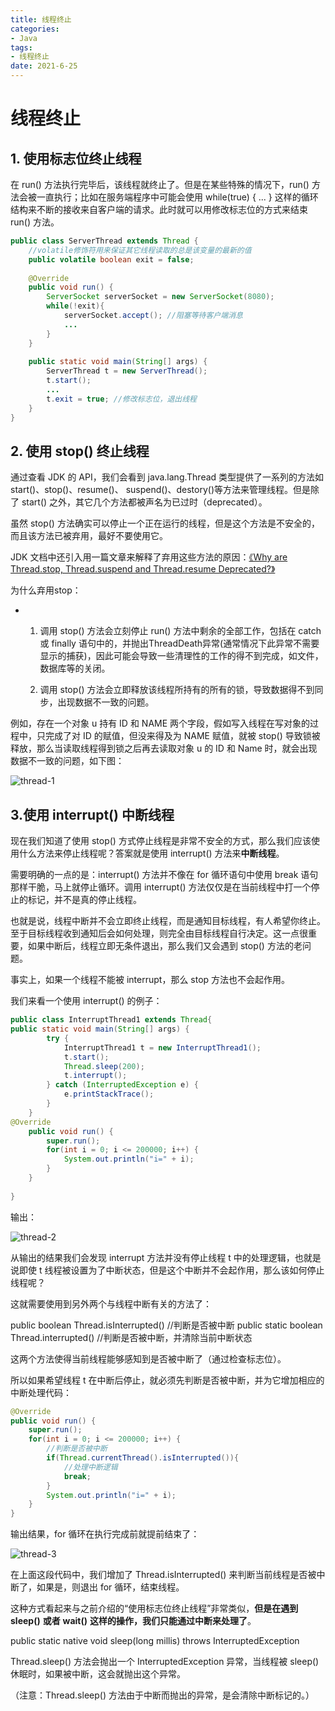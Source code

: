 ```yaml
---
title: 线程终止
categories:
- Java
tags:
- 线程终止
date: 2021-6-25
---
```




# 线程终止

## 1. 使用标志位终止线程

在 run() 方法执行完毕后，该线程就终止了。但是在某些特殊的情况下，run() 方法会被一直执行；比如在服务端程序中可能会使用 while(true) { ... } 这样的循环结构来不断的接收来自客户端的请求。此时就可以用修改标志位的方式来结束 run() 方法。

```java
public class ServerThread extends Thread {
    //volatile修饰符用来保证其它线程读取的总是该变量的最新的值
    public volatile boolean exit = false; 
    
    @Override
    public void run() {
        ServerSocket serverSocket = new ServerSocket(8080);
        while(!exit){
            serverSocket.accept(); //阻塞等待客户端消息
            ...
        }
    }
    
    public static void main(String[] args) {
        ServerThread t = new ServerThread();
        t.start();
        ...
        t.exit = true; //修改标志位，退出线程
    }
}
```

## 2. 使用 stop() 终止线程

通过查看 JDK 的 API，我们会看到 java.lang.Thread 类型提供了一系列的方法如 start()、stop()、resume()、 suspend()、destory()等方法来管理线程。但是除了 start() 之外，其它几个方法都被声名为已过时（deprecated）。

虽然 stop() 方法确实可以停止一个正在运行的线程，但是这个方法是不安全的，而且该方法已被弃用，最好不要使用它。

JDK 文档中还引入用一篇文章来解释了弃用这些方法的原因：[《Why are Thread.stop,  Thread.suspend and Thread.resume Deprecated?》](https://docs.oracle.com/javase/1.5.0/docs/guide/misc/threadPrimitiveDeprecation.html)

为什么弃用stop：

- 1. 调用 stop() 方法会立刻停止 run() 方法中剩余的全部工作，包括在 catch 或 finally 语句中的，并抛出ThreadDeath异常(通常情况下此异常不需要显示的捕获)，因此可能会导致一些清理性的工作的得不到完成，如文件，数据库等的关闭。
  
    2. 调用 stop() 方法会立即释放该线程所持有的所有的锁，导致数据得不到同步，出现数据不一致的问题。
  
       

例如，存在一个对象 u 持有 ID 和 NAME 两个字段，假如写入线程在写对象的过程中，只完成了对 ID 的赋值，但没来得及为 NAME 赋值，就被 stop() 导致锁被释放，那么当读取线程得到锁之后再去读取对象 u 的 ID 和 Name 时，就会出现数据不一致的问题，如下图：

![thread-1](C:/Users/gaoyi/Desktop/thread-1.png)

## 3.使用 interrupt() 中断线程

现在我们知道了使用 stop() 方式停止线程是非常不安全的方式，那么我们应该使用什么方法来停止线程呢？答案就是使用 interrupt() 方法来**中断线程**。

需要明确的一点的是：interrupt() 方法并不像在 for 循环语句中使用 break 语句那样干脆，马上就停止循环。调用 interrupt() 方法仅仅是在当前线程中打一个停止的标记，并不是真的停止线程。

也就是说，线程中断并不会立即终止线程，而是通知目标线程，有人希望你终止。至于目标线程收到通知后会如何处理，则完全由目标线程自行决定。这一点很重要，如果中断后，线程立即无条件退出，那么我们又会遇到 stop() 方法的老问题。

事实上，如果一个线程不能被 interrupt，那么 stop 方法也不会起作用。

我们来看一个使用 interrupt() 的例子：

```java
public class InterruptThread1 extends Thread{
public static void main(String[] args) {
        try {
            InterruptThread1 t = new InterruptThread1();
            t.start();
            Thread.sleep(200);
            t.interrupt();
        } catch (InterruptedException e) {
            e.printStackTrace();
        }
    }
@Override
    public void run() {
        super.run();
        for(int i = 0; i <= 200000; i++) {
            System.out.println("i=" + i);
        }
    }
    
}
```

输出：

![thread-2](C:/Users/gaoyi/Desktop/thread-2.png)

从输出的结果我们会发现 interrupt 方法并没有停止线程 t 中的处理逻辑，也就是说即使 t 线程被设置为了中断状态，但是这个中断并不会起作用，那么该如何停止线程呢？

这就需要使用到另外两个与线程中断有关的方法了：

public boolean Thread.isInterrupted() //判断是否被中断
public static boolean Thread.interrupted() //判断是否被中断，并清除当前中断状态

这两个方法使得当前线程能够感知到是否被中断了（通过检查标志位）。

所以如果希望线程 t 在中断后停止，就必须先判断是否被中断，并为它增加相应的中断处理代码：

```java
@Override
public void run() {
    super.run();
    for(int i = 0; i <= 200000; i++) {
        //判断是否被中断
        if(Thread.currentThread().isInterrupted()){
            //处理中断逻辑
            break;
        }
        System.out.println("i=" + i);
    }
}
```

输出结果，for 循环在执行完成前就提前结束了：

![thread-3](C:/Users/gaoyi/Desktop/thread-3.png)

在上面这段代码中，我们增加了 Thread.isInterrupted() 来判断当前线程是否被中断了，如果是，则退出 for 循环，结束线程。

这种方式看起来与之前介绍的“使用标志位终止线程”非常类似，**但是在遇到** **sleep()** **或者** **wait()** **这样的操作，我们只能通过中断来处理了**。

public static native void sleep(long millis) throws InterruptedException

Thread.sleep() 方法会抛出一个 InterruptedException 异常，当线程被 sleep() 休眠时，如果被中断，这会就抛出这个异常。

（注意：Thread.sleep() 方法由于中断而抛出的异常，是会清除中断标记的。）